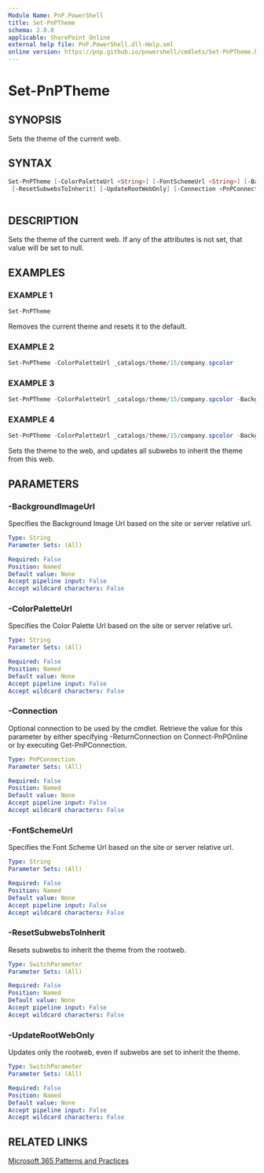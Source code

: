```yaml
---
Module Name: PnP.PowerShell
title: Set-PnPTheme
schema: 2.0.0
applicable: SharePoint Online
external help file: PnP.PowerShell.dll-Help.xml
online version: https://pnp.github.io/powershell/cmdlets/Set-PnPTheme.html
---
```

 
# Set-PnPTheme

## SYNOPSIS
Sets the theme of the current web.

## SYNTAX

```powershell
Set-PnPTheme [-ColorPaletteUrl <String>] [-FontSchemeUrl <String>] [-BackgroundImageUrl <String>]
 [-ResetSubwebsToInherit] [-UpdateRootWebOnly] [-Connection <PnPConnection>]
 
```

## DESCRIPTION
 Sets the theme of the current web. If any of the attributes is not set, that value will be set to null.

## EXAMPLES

### EXAMPLE 1
```powershell
Set-PnPTheme
```

Removes the current theme and resets it to the default.

### EXAMPLE 2
```powershell
Set-PnPTheme -ColorPaletteUrl _catalogs/theme/15/company.spcolor
```

### EXAMPLE 3
```powershell
Set-PnPTheme -ColorPaletteUrl _catalogs/theme/15/company.spcolor -BackgroundImageUrl 'style library/background.png'
```

### EXAMPLE 4
```powershell
Set-PnPTheme -ColorPaletteUrl _catalogs/theme/15/company.spcolor -BackgroundImageUrl 'style library/background.png' -ResetSubwebsToInherit
```

Sets the theme to the web, and updates all subwebs to inherit the theme from this web.

## PARAMETERS

### -BackgroundImageUrl
Specifies the Background Image Url based on the site or server relative url.

```yaml
Type: String
Parameter Sets: (All)

Required: False
Position: Named
Default value: None
Accept pipeline input: False
Accept wildcard characters: False
```

### -ColorPaletteUrl
Specifies the Color Palette Url based on the site or server relative url.

```yaml
Type: String
Parameter Sets: (All)

Required: False
Position: Named
Default value: None
Accept pipeline input: False
Accept wildcard characters: False
```

### -Connection
Optional connection to be used by the cmdlet. Retrieve the value for this parameter by either specifying -ReturnConnection on Connect-PnPOnline or by executing Get-PnPConnection.

```yaml
Type: PnPConnection
Parameter Sets: (All)

Required: False
Position: Named
Default value: None
Accept pipeline input: False
Accept wildcard characters: False
```

### -FontSchemeUrl
Specifies the Font Scheme Url based on the site or server relative url.

```yaml
Type: String
Parameter Sets: (All)

Required: False
Position: Named
Default value: None
Accept pipeline input: False
Accept wildcard characters: False
```

### -ResetSubwebsToInherit
Resets subwebs to inherit the theme from the rootweb.

```yaml
Type: SwitchParameter
Parameter Sets: (All)

Required: False
Position: Named
Default value: None
Accept pipeline input: False
Accept wildcard characters: False
```

### -UpdateRootWebOnly
Updates only the rootweb, even if subwebs are set to inherit the theme.

```yaml
Type: SwitchParameter
Parameter Sets: (All)

Required: False
Position: Named
Default value: None
Accept pipeline input: False
Accept wildcard characters: False
```



## RELATED LINKS

[Microsoft 365 Patterns and Practices](https://aka.ms/m365pnp)

